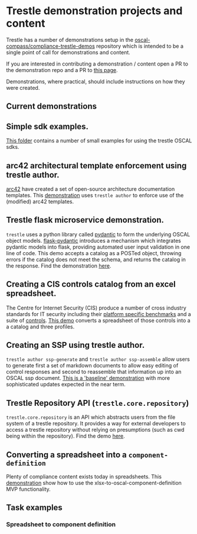 # Trestle demonstration projects and content

Trestle has a number of demonstrations setup in the
[oscal-compass/compliance-trestle-demos](https://github.com/oscal-compass/compliance-trestle-demos)
repository which is intended to be a single point of call for demonstrations and
content.

If you are interested in contributing a demonstration / content open a PR to the
demonstration repo and a PR to
[this page](https://github.com/oscal-compass/compliance-trestle/blob/develop/docs/demonstrations-content.md).

Demonstrations, where practical, should include instructions on how they were
created.

## Current demonstrations

## Simple sdk examples.

[This folder](https://github.com/oscal-compass/compliance-trestle-demos/tree/develop/trestle_sdk_examples)
contains a number of small examples for using the trestle OSCAL sdks.

## arc42 architectural template enforcement using trestle author.

[arc42](https://arc42.org/) have created a set of open-source architecture
documentation templates. This
[demonstration](https://github.com/IBM/compliance-trestle-arc42-demo/tree/f1ed64cd65af3167a3b129585d758bf8a21a4a6c)
uses `trestle author` to enforce use of the (modified) arc42 templates.

## Trestle flask microservice demonstration.

`trestle` uses a python library called
[pydantic](https://pydantic-docs.helpmanual.io/) to form the underlying OSCAL
object models. [flask-pydantic](https://github.com/bauerji/flask_pydantic)
introduces a mechanism which integrates pydantic models into flask, providing
automated user input validation in one line of code. This demo accepts a catalog
as a POSTed object, throwing errors if the catalog does not meet the schema, and
returns the catalog in the response. Find the demonstration
[here](https://github.com/oscal-compass/compliance-trestle-demos/tree/develop/trestle_flask_api).

## Creating a CIS controls catalog from an excel spreadsheet.

The Centre for Internet Security (CIS) produce a number of cross industry
standards for IT security including their
[platform specific benchmarks](https://www.cisecurity.org/cis-benchmarks/) and a
suite of [controls](https://www.cisecurity.org/controls/).
[This demo](https://github.com/oscal-compass/compliance-trestle-demos/tree/develop/CIS_controls)
converts a spreadsheet of those controls into a a catalog and three profiles.

## Creating an SSP using trestle author.

`trestle author ssp-generate` and `trestle author ssp-assemble` allow users to
generate first a set of markdown documents to allow easy editing of control
responses and second to reassemble that information up into an OSCAL ssp
document.
[This is a 'baseline' demonstration](https://github.com/oscal-compass/compliance-trestle-demos/tree/develop/ssp_author_demo)
with more sophisticated updates expected in the near term.

## Trestle Repository API (`trestle.core.repository`)

`trestle.core.repository` is an API which abstracts users from the file system
of a trestle repository. It provides a way for external developers to access a
trestle repository without relying on presumptions (such as cwd being within the
repository). Find the demo
[here](https://github.com/oscal-compass/compliance-trestle-demos/tree/develop/trestle_repo_api_examples).

## Converting a spreadsheet into a `component-definition`

Plenty of compliance content exists today in spreadsheets. This
[demonstration](https://github.com/oscal-compass/compliance-trestle-demos/tree/develop/trestle_task_spread_sheet_to_component_definition)
show how to use the xlsx-to-oscal-component-definition MVP functionality.

## Task examples

### Spreadsheet to component definition
